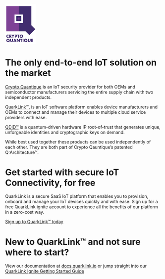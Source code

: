 <img src = https://github.com/cryptoquantique/cryptoquantique.github.io/blob/main/Resources/Images/CQ_LogoV1(Purple).png width="100">

# The only end-to-end IoT solution on the market
[Crypto Quantique](https://www.cryptoquantique.com/) is an IoT security provider for both OEMs and semiconductor manufacturers servicing the entire supply chain with two independent products.

[QuarkLink™](https://www.cryptoquantique.com/products/quarklink/), is an IoT software platform enables device manufacturers and OEMs to connect and manage their devices to multiple cloud service providers with ease.

[QDID™](https://www.cryptoquantique.com/products/qdid/) is a quantum-driven hardware IP root-of-trust that generates unique, unforgeable identities and cryptographic keys on demand.

While best used together these products can be used independently of each other. They are both part of Crypto Qauntique’s patented Q:Architecture™.

# Get started with secure IoT Connectivity, for free
QuarkLink is a secure SaaS IoT platform that enables you to provision, onboard and manage your IoT devices quickly and with ease. Sign up for a free QuarkLink ignite account to experience all the benefits of our platform in a zero-cost way.

[Sign up to QuarkLink™ today](https://signup.quarklink.io/)

# New to QuarkLink™ and not sure where to start?
View our documentation at [docs.quarklink.io](https://docs.quarklink.io/) or jump straight into our [QuarkLink Ignite Getting Started Guide](https://docs.quarklink.io/docs/getting-started-with-quarklink-ignite)
